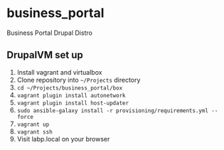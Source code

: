 # business_portal
Business Portal Drupal Distro

## DrupalVM set up

1. Install vagrant and virtualbox
1. Clone repository into `~/Projects` directory
1. `cd ~/Projects/business_portal/box`
1. `vagrant plugin install autonetwork`
1. `vagrant plugin install host-updater`
1. `sudo ansible-galaxy install -r provisioning/requirements.yml --force`
1. `vagrant up`
1. `vagrant ssh`
1. Visit labp.local on your browser